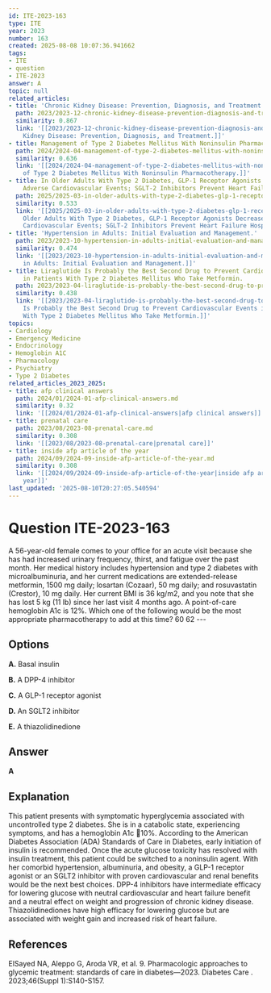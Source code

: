 ```yaml
---
id: ITE-2023-163
type: ITE
year: 2023
number: 163
created: 2025-08-08 10:07:36.941662
tags:
- ITE
- question
- ITE-2023
answer: A
topic: null
related_articles:
- title: 'Chronic Kidney Disease: Prevention, Diagnosis, and Treatment.'
  path: 2023/2023-12-chronic-kidney-disease-prevention-diagnosis-and-treatment.md
  similarity: 0.867
  link: '[[2023/2023-12-chronic-kidney-disease-prevention-diagnosis-and-treatment|Chronic
    Kidney Disease: Prevention, Diagnosis, and Treatment.]]'
- title: Management of Type 2 Diabetes Mellitus With Noninsulin Pharmacotherapy.
  path: 2024/2024-04-management-of-type-2-diabetes-mellitus-with-noninsulin-pharm.md
  similarity: 0.636
  link: '[[2024/2024-04-management-of-type-2-diabetes-mellitus-with-noninsulin-pharm|Management
    of Type 2 Diabetes Mellitus With Noninsulin Pharmacotherapy.]]'
- title: In Older Adults With Type 2 Diabetes, GLP-1 Receptor Agonists Decrease Major
    Adverse Cardiovascular Events; SGLT-2 Inhibitors Prevent Heart Failure Hospitalizations.
  path: 2025/2025-03-in-older-adults-with-type-2-diabetes-glp-1-receptor-agonists.md
  similarity: 0.533
  link: '[[2025/2025-03-in-older-adults-with-type-2-diabetes-glp-1-receptor-agonists|In
    Older Adults With Type 2 Diabetes, GLP-1 Receptor Agonists Decrease Major Adverse
    Cardiovascular Events; SGLT-2 Inhibitors Prevent Heart Failure Hospitalizations.]]'
- title: 'Hypertension in Adults: Initial Evaluation and Management.'
  path: 2023/2023-10-hypertension-in-adults-initial-evaluation-and-management.md
  similarity: 0.474
  link: '[[2023/2023-10-hypertension-in-adults-initial-evaluation-and-management|Hypertension
    in Adults: Initial Evaluation and Management.]]'
- title: Liraglutide Is Probably the Best Second Drug to Prevent Cardiovascular Events
    in Patients With Type 2 Diabetes Mellitus Who Take Metformin.
  path: 2023/2023-04-liraglutide-is-probably-the-best-second-drug-to-prevent-card.md
  similarity: 0.438
  link: '[[2023/2023-04-liraglutide-is-probably-the-best-second-drug-to-prevent-card|Liraglutide
    Is Probably the Best Second Drug to Prevent Cardiovascular Events in Patients
    With Type 2 Diabetes Mellitus Who Take Metformin.]]'
topics:
- Cardiology
- Emergency Medicine
- Endocrinology
- Hemoglobin A1C
- Pharmacology
- Psychiatry
- Type 2 Diabetes
related_articles_2023_2025:
- title: afp clinical answers
  path: 2024/01/2024-01-afp-clinical-answers.md
  similarity: 0.32
  link: '[[2024/01/2024-01-afp-clinical-answers|afp clinical answers]]'
- title: prenatal care
  path: 2023/08/2023-08-prenatal-care.md
  similarity: 0.308
  link: '[[2023/08/2023-08-prenatal-care|prenatal care]]'
- title: inside afp article of the year
  path: 2024/09/2024-09-inside-afp-article-of-the-year.md
  similarity: 0.308
  link: '[[2024/09/2024-09-inside-afp-article-of-the-year|inside afp article of the
    year]]'
last_updated: '2025-08-10T20:27:05.540594'
---
```


# Question ITE-2023-163

A 56-year-old female comes to your office for an acute visit because she has had increased urinary frequency, thirst, and fatigue over the past month. Her medical history includes hypertension and type 2 diabetes with microalbuminuria, and her current medications are extended-release metformin, 1500 mg daily; losartan (Cozaar), 50 mg daily; and rosuvastatin (Crestor), 10 mg daily. Her current BMI is 36 kg/m2, and you note that she has lost 5 kg (11 lb) since her last visit 4 months ago. A point-of-care hemoglobin A1c is 12%. Which one of the following would be the most appropriate pharmacotherapy to add at this time? 60 62 ---

## Options

**A.** Basal insulin

**B.** A DPP-4 inhibitor

**C.** A GLP-1 receptor agonist

**D.** An SGLT2 inhibitor

**E.** A thiazolidinedione

## Answer

**A**

## Explanation

This patient presents with symptomatic hyperglycemia associated with uncontrolled type 2 diabetes. She is in a catabolic state, experiencing symptoms, and has a hemoglobin A1c 10%. According to the American Diabetes Association (ADA) Standards of Care in Diabetes, early initiation of insulin is recommended. Once the acute glucose toxicity has resolved with insulin treatment, this patient could be switched to a noninsulin agent. With her comorbid hypertension, albuminuria, and obesity, a GLP-1 receptor agonist or an SGLT2 inhibitor with proven cardiovascular and renal benefits would be the next best choices. DPP-4 inhibitors have intermediate efficacy for lowering glucose with neutral cardiovascular and heart failure benefit and a neutral effect on weight and progression of chronic kidney disease. Thiazolidinediones have high efficacy for lowering glucose but are associated with weight gain and increased risk of heart failure.

## References

ElSayed NA, Aleppo G, Aroda VR, et al. 9. Pharmacologic approaches to glycemic treatment: standards of care in diabetes—2023. Diabetes Care . 2023;46(Suppl 1):S140-S157.
